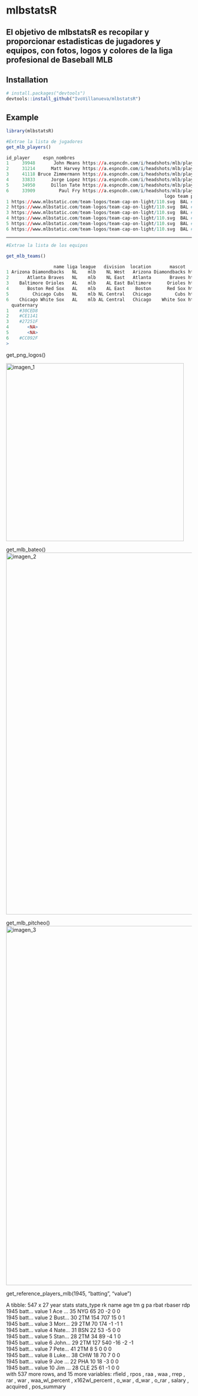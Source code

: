 
# mlbstatsR

El objetivo de mlbstatsR es recopilar y proporcionar estadisticas de jugadores y 
equipos, con fotos, logos y colores de la liga profesional de Baseball MLB
---
## Installation


``` r
# install.packages("devtools")
devtools::install_github("IvoVillanueva/mlbstatsR")
```

## Example

``` r
library(mlbstatsR)
``` 

``` r
#Extrae la lista de jugadores
get_mlb_players()

id_player     espn_nombres                                                      cabezas         mlb_names liga league division  location  mascot
1     39948       John Means https://a.espncdn.com/i/headshots/mlb/players/full/39948.png Baltimore Orioles   AL    mlb  AL East Baltimore Orioles
2     31214      Matt Harvey https://a.espncdn.com/i/headshots/mlb/players/full/31214.png Baltimore Orioles   AL    mlb  AL East Baltimore Orioles
3     41118 Bruce Zimmermann https://a.espncdn.com/i/headshots/mlb/players/full/41118.png Baltimore Orioles   AL    mlb  AL East Baltimore Orioles
4     33833      Jorge Lopez https://a.espncdn.com/i/headshots/mlb/players/full/33833.png Baltimore Orioles   AL    mlb  AL East Baltimore Orioles
5     34950      Dillon Tate https://a.espncdn.com/i/headshots/mlb/players/full/34950.png Baltimore Orioles   AL    mlb  AL East Baltimore Orioles
6     33909         Paul Fry https://a.espncdn.com/i/headshots/mlb/players/full/33909.png Baltimore Orioles   AL    mlb  AL East Baltimore Orioles
                                                            logo team primary secondary tertiary quaternary
1 https://www.mlbstatic.com/team-logos/team-cap-on-light/110.svg  BAL #DF4601   #000000  #FC4C02    #27251F
2 https://www.mlbstatic.com/team-logos/team-cap-on-light/110.svg  BAL #DF4601   #000000  #FC4C02    #27251F
3 https://www.mlbstatic.com/team-logos/team-cap-on-light/110.svg  BAL #DF4601   #000000  #FC4C02    #27251F
4 https://www.mlbstatic.com/team-logos/team-cap-on-light/110.svg  BAL #DF4601   #000000  #FC4C02    #27251F
5 https://www.mlbstatic.com/team-logos/team-cap-on-light/110.svg  BAL #DF4601   #000000  #FC4C02    #27251F
6 https://www.mlbstatic.com/team-logos/team-cap-on-light/110.svg  BAL #DF4601   #000000  #FC4C02    #27251F
```
---
``` r
#Extrae la lista de los equipos

get_mlb_teams()

                  name liga league   division  location       mascot                                                           logo team primary secondary tertiary
1 Arizona Diamondbacks   NL    mlb    NL West   Arizona Diamondbacks https://www.mlbstatic.com/team-logos/team-cap-on-light/109.svg  ARI #A71930   #E3D4AD  #000000
2       Atlanta Braves   NL    mlb    NL East   Atlanta       Braves https://www.mlbstatic.com/team-logos/team-cap-on-light/144.svg  ATL #CE1141   #13274F  #EAAA00
3    Baltimore Orioles   AL    mlb    AL East Baltimore      Orioles https://www.mlbstatic.com/team-logos/team-cap-on-light/110.svg  BAL #DF4601   #000000  #FC4C02
4       Boston Red Sox   AL    mlb    AL East    Boston      Red Sox https://www.mlbstatic.com/team-logos/team-cap-on-light/111.svg  BOS #BD3039   #0C2340     <NA>
5         Chicago Cubs   NL    mlb NL Central   Chicago         Cubs https://www.mlbstatic.com/team-logos/team-cap-on-light/112.svg  CHC #0E3386   #CC3433     <NA>
6    Chicago White Sox   AL    mlb AL Central   Chicago    White Sox https://www.mlbstatic.com/team-logos/team-cap-on-light/145.svg  CHW #27251F   #C4CED4  #002663
  quaternary
1    #30CED8
2    #CE1141
3    #27251F
4       <NA>
5       <NA>
6    #CC092F
> 
```
get_png_logos()

<img width="482" alt="imagen_1" src="https://user-images.githubusercontent.com/56939175/117878970-a8b9db80-b2a6-11eb-97a9-0671c7657b89.png">

get_mlb_bateo()
<img width="980" alt="imagen_2" src="https://user-images.githubusercontent.com/56939175/117879187-f59db200-b2a6-11eb-83bf-a648b8a7d2dc.png">

get_mlb_pitcheo()
<img width="973" alt="imagen_3" src="https://user-images.githubusercontent.com/56939175/117879226-01897400-b2a7-11eb-945a-b4bd6b079f98.png">

get_reference_players_mlb(1945, “batting”, “value”)

A tibble: 547 x 27
  year stats stats_type rk    name  age   tm    g     pa    rbat  rbaser rdp  
 <dbl> <chr> <chr>      <chr> <chr> <chr> <chr> <chr> <chr> <chr> <chr>  <chr>
  1945 batt… value      1     Ace … 35    NYG   65    20    -2    0      0    
  1945 batt… value      2     Bust… 30    2TM   154   707   15    0      1    
  1945 batt… value      3     Morr… 29    2TM   70    174   -1    -1     1    
  1945 batt… value      4     Nate… 31    BSN   22    53    -5    0      0    
  1945 batt… value      5     Stan… 28    2TM   34    89    -4    1      0    
  1945 batt… value      6     John… 29    2TM   127   540   -16   -2     -1   
  1945 batt… value      7     Pete… 41    2TM   8     5     0     0      0    
  1945 batt… value      8     Luke… 38    CHW   18    70    7     0      0    
  1945 batt… value      9     Joe … 22    PHA   10    18    -3    0      0    
  1945 batt… value      10    Jim … 28    CLE   25    61    -1    0      0    
  with 537 more rows, and 15 more variables: rfield <chr>, rpos <chr>,
  raa <chr>, waa <chr>, rrep <chr>, rar <chr>, war <chr>,
  waa_wl_percent <chr>, x162wl_percent <chr>, o_war <chr>, d_war <chr>,
  o_rar <chr>, salary <chr>, acquired <chr>, pos_summary <chr>
